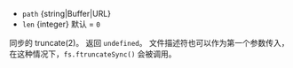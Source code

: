 <!-- YAML
added: v0.8.6
-->

* `path` {string|Buffer|URL}
* `len` {integer} 默认 = `0`

同步的 truncate(2)。
返回 `undefined`。
文件描述符也可以作为第一个参数传入，在这种情况下，`fs.ftruncateSync()` 会被调用。

